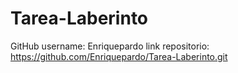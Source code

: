 # Tarea-Laberinto
GitHub username: Enriquepardo
link repositorio: https://github.com/Enriquepardo/Tarea-Laberinto.git
